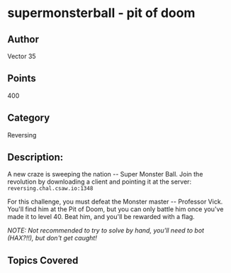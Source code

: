 # supermonsterball - pit of doom
## Author
Vector 35
## Points
400
## Category
Reversing
## Description: 
A new craze is sweeping the nation -- Super Monster Ball. Join the revolution by downloading a client and pointing it at the server:  `reversing.chal.csaw.io:1348`

For this challenge, you must defeat the Monster master -- Professor Vick. You'll find him at the Pit of Doom, but you can only battle him once you've made it to level 40. Beat him, and you'll be rewarded with a flag. 

*NOTE: Not recommended to try to solve by hand, you'll need to bot (HAX?!!), but don't get caught!*
## Topics Covered

